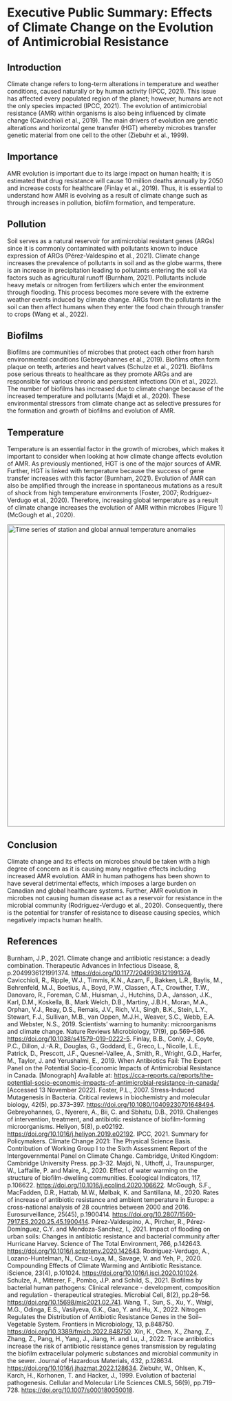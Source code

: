 # Executive Public Summary: Effects of Climate Change on the Evolution of Antimicrobial Resistance

## Introduction
Climate change refers to long-term alterations in temperature and weather conditions, caused naturally or by human activity (IPCC, 2021). This issue has affected every populated region of the planet; however, humans are not the only species impacted (IPCC, 2021). The evolution of antimicrobial resistance (AMR) within organisms is also being influenced by climate change (Cavicchioli et al., 2019). The main drivers of evolution are genetic alterations and horizontal gene transfer (HGT) whereby microbes transfer genetic material from one cell to the other (Ziebuhr et al., 1999). 

## Importance
AMR evolution is important due to its large impact on human health; it is estimated that drug resistance will cause 10 million deaths annually by 2050 and increase costs for healthcare (Finlay et al., 2019). Thus, it is essential to understand how AMR is evolving as a result of climate change such as through increases in pollution, biofilm formation, and temperature.  

## Pollution
Soil serves as a natural reservoir for antimicrobial resistant genes (ARGs) since it is commonly contaminated with pollutants known to induce expression of ARGs (Pérez-Valdespino et al., 2021). Climate change increases the prevalence of pollutants in soil and as the globe warms, there is an increase in precipitation leading to pollutants entering the soil via factors such as agricultural runoff (Burnham, 2021). Pollutants include heavy metals or nitrogen from fertilizers which enter the environment through flooding. This process becomes more severe with the extreme weather events induced by climate change. ARGs from the pollutants in the soil can then affect humans when they enter the food chain through transfer to crops (Wang et al., 2022).  

## Biofilms
Biofilms are communities of microbes that protect each other from harsh environmental conditions (Gebreyohannes et al., 2019). Biofilms often form plaque on teeth, arteries and heart valves (Schulze et al., 2021). Biofilms pose serious threats to healthcare as they promote ARGs and are responsible for various chronic and persistent infections (Xin et al., 2022). The number of biofilms has increased due to climate change because of the increased temperature and pollutants (Majdi et al., 2020). These environmental stressors from climate change act as selective pressures for the formation and growth of biofilms and evolution of AMR. 

## Temperature
Temperature is an essential factor in the growth of microbes, which makes it important to consider when looking at how climate change affects evolution of AMR. As previously mentioned, HGT is one of the major sources of AMR. Further, HGT is linked with temperature because the success of gene transfer increases with this factor (Burnham, 2021). Evolution of AMR can also be amplified through the increase in spontaneous mutations as a result of shock from high temperature environments (Foster, 2007; Rodríguez-Verdugo et al., 2020). Therefore, increasing global temperature as a result of climate change increases the evolution of AMR within microbes (Figure 1) (McGough et al., 2020). 

<img src="station-timeseries.png" alt="Time series of station and global annual temperature anomalies" width="700" style="border: 1px solid darkgrey">

## Conclusion
Climate change and its effects on microbes should be taken with a high degree of concern as it is causing many negative effects including increased AMR evolution. AMR in human pathogens has been shown to have several detrimental effects, which imposes a large burden on Canadian and global healthcare systems. Further, AMR evolution in microbes not causing human disease act as a reservoir for resistance in the microbial community (Rodríguez-Verdugo et al., 2020). Consequently, there is the potential for transfer of resistance to disease causing species, which negatively impacts human health. 


## References

Burnham, J.P., 2021. Climate change and antibiotic resistance: a deadly combination. Therapeutic Advances in Infectious Disease, 8, p.2049936121991374. https://doi.org/10.1177/2049936121991374. 
Cavicchioli, R., Ripple, W.J., Timmis, K.N., Azam, F., Bakken, L.R., Baylis, M., Behrenfeld, M.J., Boetius, A., Boyd, P.W., Classen, A.T., Crowther, T.W., Danovaro, R., Foreman, C.M., Huisman, J., Hutchins, D.A., Jansson, J.K., Karl, D.M., Koskella, B., Mark Welch, D.B., Martiny, J.B.H., Moran, M.A., Orphan, V.J., Reay, D.S., Remais, J.V., Rich, V.I., Singh, B.K., Stein, L.Y., Stewart, F.J., Sullivan, M.B., van Oppen, M.J.H., Weaver, S.C., Webb, E.A. and Webster, N.S., 2019. Scientists’ warning to humanity: microorganisms and climate change. Nature Reviews Microbiology, 17(9), pp.569–586. https://doi.org/10.1038/s41579-019-0222-5. 
Finlay, B.B., Conly, J., Coyte, P.C., Dillon, J.-A.R., Douglas, G., Goddard, E., Greco, L., Nicolle, L.E., Patrick, D., Prescott, J.F., Quesnel-Vallee, A., Smith, R., Wright, G.D., Harfer, M., Taylor, J. and Yerushalmi, E., 2019. When Antibiotics Fail: The Expert Panel on the Potential Socio-Economic Impacts of Antimicrobial Resistance in Canada. [Monograph] Available at: <https://cca-reports.ca/reports/the-potential-socio-economic-impacts-of-antimicrobial-resistance-in-canada/> [Accessed 13 November 2022]. 
Foster, P.L., 2007. Stress-Induced Mutagenesis in Bacteria. Critical reviews in biochemistry and molecular biology, 42(5), pp.373–397. https://doi.org/10.1080/10409230701648494. 
Gebreyohannes, G., Nyerere, A., Bii, C. and Sbhatu, D.B., 2019. Challenges of intervention, treatment, and antibiotic resistance of biofilm-forming microorganisms. Heliyon, 5(8), p.e02192. https://doi.org/10.1016/j.heliyon.2019.e02192. 
IPCC, 2021. Summary for Policymakers. Climate Change 2021: The Physical Science Basis. Contribution of Working Group I to the Sixth Assessment Report of the Intergovernmental Panel on Climate Change. Cambridge, United Kingdom: Cambridge University Press. pp.3–32. 
Majdi, N., Uthoff, J., Traunspurger, W., Laffaille, P. and Maire, A., 2020. Effect of water warming on the structure of biofilm-dwelling communities. Ecological Indicators, 117, p.106622. https://doi.org/10.1016/j.ecolind.2020.106622. 
McGough, S.F., MacFadden, D.R., Hattab, M.W., Mølbak, K. and Santillana, M., 2020. Rates of increase of antibiotic resistance and ambient temperature in Europe: a cross-national analysis of 28 countries between 2000 and 2016. Eurosurveillance, 25(45), p.1900414. https://doi.org/10.2807/1560-7917.ES.2020.25.45.1900414. 
Pérez-Valdespino, A., Pircher, R., Pérez-Domínguez, C.Y. and Mendoza-Sanchez, I., 2021. Impact of flooding on urban soils: Changes in antibiotic resistance and bacterial community after Hurricane Harvey. Science of The Total Environment, 766, p.142643. https://doi.org/10.1016/j.scitotenv.2020.142643. 
Rodríguez-Verdugo, A., Lozano-Huntelman, N., Cruz-Loya, M., Savage, V. and Yeh, P., 2020. Compounding Effects of Climate Warming and Antibiotic Resistance. iScience, 23(4), p.101024. https://doi.org/10.1016/j.isci.2020.101024. 
Schulze, A., Mitterer, F., Pombo, J.P. and Schild, S., 2021. Biofilms by bacterial human pathogens: Clinical relevance - development, composition and regulation - therapeutical strategies. Microbial Cell, 8(2), pp.28–56. https://doi.org/10.15698/mic2021.02.741. 
Wang, T., Sun, S., Xu, Y., Waigi, M.G., Odinga, E.S., Vasilyeva, G.K., Gao, Y. and Hu, X., 2022. Nitrogen Regulates the Distribution of Antibiotic Resistance Genes in the Soil–Vegetable System. Frontiers in Microbiology, 13, p.848750. https://doi.org/10.3389/fmicb.2022.848750. 
Xin, K., Chen, X., Zhang, Z., Zhang, Z., Pang, H., Yang, J., Jiang, H. and Lu, J., 2022. Trace antibiotics increase the risk of antibiotic resistance genes transmission by regulating the biofilm extracellular polymeric substances and microbial community in the sewer. Journal of Hazardous Materials, 432, p.128634. https://doi.org/10.1016/j.jhazmat.2022.128634. 
Ziebuhr, W., Ohlsen, K., Karch, H., Korhonen, T. and Hacker, J., 1999. Evolution of bacterial pathogenesis. Cellular and Molecular Life Sciences CMLS, 56(9), pp.719–728. https://doi.org/10.1007/s000180050018. 
